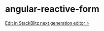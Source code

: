 # angular-reactive-form

[Edit in StackBlitz next generation editor ⚡️](https://stackblitz.com/~/github.com/mykola-telychko/angular-reactive-form)